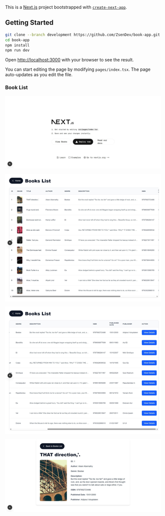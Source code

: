This is a [Next.js](https://nextjs.org) project bootstrapped with [`create-next-app`](https://nextjs.org/docs/pages/api-reference/create-next-app).

## Getting Started

```bash
git clone --branch development https://github.com/ZsenDev/book-app.git
cd book-app
npm install
npm run dev
```

Open [http://localhost:3000](http://localhost:3000) with your browser to see the result.

You can start editing the page by modifying `pages/index.tsx`. The page auto-updates as you edit the file.

### Book List
![Index Overview](images/BookApp1.jpeg)

![Book List 1](images/BookApp2.jpeg)

![Book List 2](images/BookApp3.jpeg)

![Book Details](images/BookApp4.jpeg)
